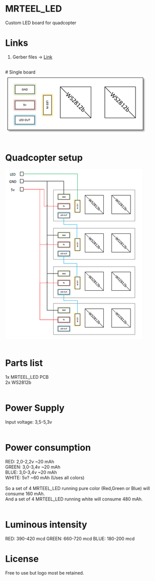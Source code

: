 # MRTEEL_LED
Custom LED board for quadcopter

# Links
1. Gerber files -> <a href='https://github.com/tedelm/MRTEEL_LED/blob/master/EAGLE/mrteel_wire_v1.2/mrteel_wire_v1.2_2019-02-08.zip'>Link</a>
</br>
# Single board
<img src='https://github.com/tedelm/MRTEEL_LED/blob/master/IMG/MRTEEL_LED.PNG'>
</br>
</br>


# Quadcopter setup
<img src='https://github.com/tedelm/MRTEEL_LED/blob/master/IMG/MRTEEL_LED_KWAD.PNG'>
</br>
</br>

# Parts list
1x MRTEEL_LED PCB</br>
2x WS2812b</br>
</br>
# Power Supply
Input voltage: 3,5-5,3v</br>
</br>
# Power consumption
RED: 2,0-2,2v ~20 mAh</br>
GREEN: 3,0-3,4v ~20 mAh</br>
BLUE: 3,0-3,4v ~20 mAh</br>
WHITE: 5v? ~60 mAh (Uses all colors)</br>
</br>
So a set of 4 MRTEEL_LED running pure color (Red,Green or Blue) will consume 160 mAh.</br>
And a set of 4 MRTEEL_LED running white will consume 480 mAh.</br>
</br>
# Luminous intensity
RED: 390-420 mcd
GREEN: 660-720 mcd
BLUE: 180-200 mcd


# License
Free to use but logo most be retained.



